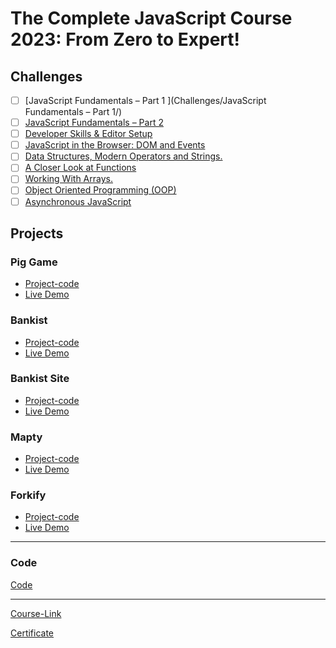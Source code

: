 # The Complete JavaScript Course 2023: From Zero to Expert!

## Challenges

- [ ] [JavaScript Fundamentals – Part 1 ](Challenges/JavaScript Fundamentals – Part 1/)
- [ ] [JavaScript Fundamentals – Part 2]()
- [ ] [Developer Skills & Editor Setup ]()
- [ ] [JavaScript in the Browser: DOM and Events]()
- [ ] [Data Structures, Modern Operators and Strings.]()
- [ ] [A Closer Look at Functions]()
- [ ] [Working With Arrays.]()
- [ ] [Object Oriented Programming (OOP)]()
- [ ] [Asynchronous JavaScript]()

## Projects

### Pig Game

- [Project-code]()
- [Live Demo]()

### Bankist

- [Project-code]()
- [Live Demo]()

### Bankist Site

- [Project-code]()
- [Live Demo]()

### Mapty

- [Project-code]()
- [Live Demo]()

### Forkify

- [Project-code]()
- [Live Demo]()

---

### Code

[Code](Code)

---

[Course-Link]()<br>

[Certificate]()
<img src='' />
